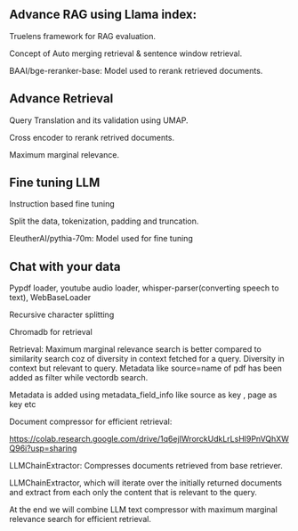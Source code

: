 ## Advance RAG using Llama index:

Truelens framework for RAG evaluation.

Concept of Auto merging retrieval & sentence window retrieval.

BAAI/bge-reranker-base: Model used to rerank retrieved documents.

## Advance Retrieval

Query Translation and its validation using UMAP.

Cross encoder to rerank retrived documents.

Maximum marginal relevance.

## Fine tuning LLM

Instruction based fine tuning

Split the data, tokenization, padding and truncation.

EleutherAI/pythia-70m: Model used for fine tuning

## Chat with your data

Pypdf loader, youtube audio loader, whisper-parser(converting speech to text), WebBaseLoader

Recursive character splitting

Chromadb for retrieval

Retrieval: Maximum marginal relevance search is better compared to similarity search coz of diversity in context fetched for a query. Diversity in context but relevant to query.  Metadata like source=name of pdf has been added as filter while vectordb search.

Metadata is added using metadata_field_info like source as key , page as key  etc

Document compressor for efficient retrieval: 

https://colab.research.google.com/drive/1q6ejIWrorckUdkLrLsHl9PnVQhXWQ96i?usp=sharing

 LLMChainExtractor: Compresses documents retrieved from base retriever.

LLMChainExtractor, which will iterate over the initially returned documents and extract from each only the content that is relevant to the query.

At the end we will combine LLM text compressor with maximum marginal relevance search for efficient retrieval.


